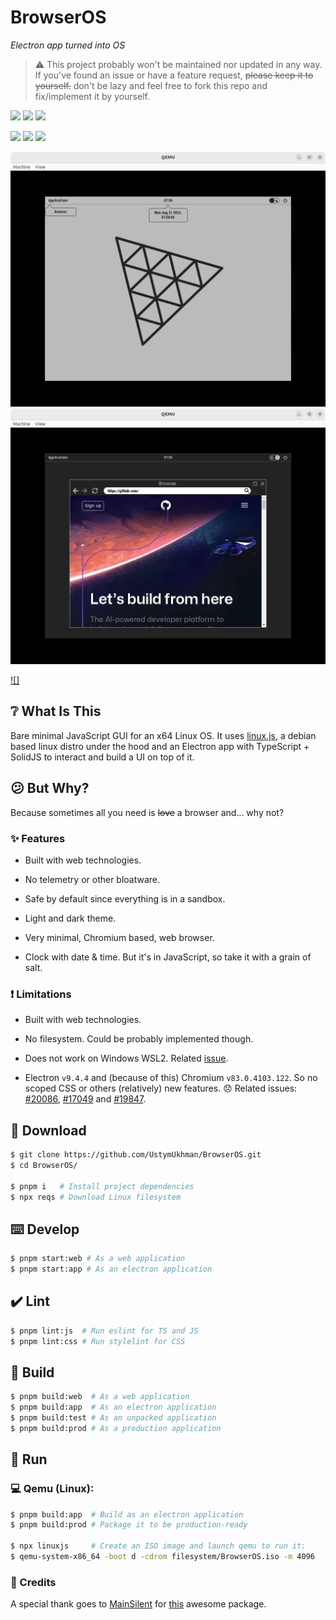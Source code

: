 # BrowserOS #

_Electron app turned into OS_

> ⚠️ This project probably won't be maintained nor updated in any way. If you've found an issue or have a feature request, ~~please keep it to yourself.~~ don't be lazy and feel free to fork this repo and fix/implement it by yourself.

![](https://img.shields.io/github/package-json/dependency-version/UstymUkhman/BrowserOS/dev/typescript?style=flat-square)
![](https://img.shields.io/github/package-json/dependency-version/UstymUkhman/BrowserOS/solid-js?style=flat-square)
![](https://img.shields.io/github/package-json/dependency-version/UstymUkhman/BrowserOS/dev/vite?style=flat-square)

![](https://img.shields.io/github/repo-size/UstymUkhman/BrowserOS?color=yellowgreen&style=flat-square)
![](https://img.shields.io/github/package-json/v/UstymUkhman/BrowserOS?color=orange&style=flat-square)
![](https://img.shields.io/github/license/UstymUkhman/BrowserOS?color=lightgrey&style=flat-square)

![](./public/assets/images/preview/light.png)
![](./public/assets/images/preview/dark.png)

[![]](https://github.com/UstymUkhman/BrowserOS/assets/9247261/99711c62-1e3e-4d21-b934-e6bb1848514c)

## ❔ What Is This ##

Bare minimal JavaScript GUI for an x64 Linux OS. It uses [linux.js](https://github.com/MainSilent/linux.js), a debian based linux distro under the hood and an Electron app with TypeScript + SolidJS to interact and build a UI on top of it.

## 😕 But Why? ##

Because sometimes all you need is ~~love~~ a browser and... why not?

### ✨ Features ###

- Built with web technologies.

- No telemetry or other bloatware.

- Safe by default since everything is in a sandbox.

- Light and dark theme.

- Very minimal, Chromium based, web browser.

- Clock with date & time. But it's in JavaScript, so take it with a grain of salt.

### ❗ Limitations ###

- Built with web technologies.

- No filesystem. Could be probably implemented though.

- Does not work on Windows WSL2. Related [issue](https://github.com/MainSilent/linux.js/issues/2).

- Electron `v9.4.4` and (because of this) Chromium `v83.0.4103.122`. So no scoped CSS or others (relatively) new features. 😞 Related issues: [#20086](https://github.com/electron/electron/issues/20086#issuecomment-1649775507), [#17049](https://github.com/electron/electron/issues/17049) and [#19847](https://github.com/electron/electron/issues/19847).

## 💾 Download ##

```bash
$ git clone https://github.com/UstymUkhman/BrowserOS.git
$ cd BrowserOS/

$ pnpm i   # Install project dependencies
$ npx reqs # Download Linux filesystem
```

## ⌨️ Develop ##

```bash
$ pnpm start:web # As a web application
$ pnpm start:app # As an electron application
```

## ✔️ Lint ##

```bash
$ pnpm lint:js  # Run eslint for TS and JS
$ pnpm lint:css # Run stylelint for CSS
```

## 🧱 Build ##

```bash
$ pnpm build:web  # As a web application
$ pnpm build:app  # As an electron application
$ pnpm build:test # As an unpacked application
$ pnpm build:prod # As a production application
```

## 🚀 Run ##

### 💻 Qemu (Linux): ###

```bash
$ pnpm build:app  # Build as an electron application
$ pnpm build:prod # Package it to be production-ready

$ npx linuxjs     # Create an ISO image and launch qemu to run it:
$ qemu-system-x86_64 -boot d -cdrom filesystem/BrowserOS.iso -m 4096
```

### 👏 Credits ###

A special thank goes to [MainSilent](https://github.com/MainSilent) for [this](https://github.com/MainSilent/linux.js) awesome package.
